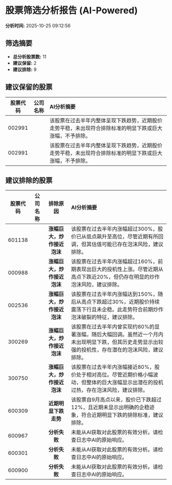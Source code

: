 # 股票筛选分析报告 (AI-Powered)

**分析时间:** 2025-10-25 09:12:56

## 筛选摘要

- **总分析股票数:** 11
- **建议保留:** 2
- **建议排除:** 9

## 建议保留的股票

| 股票代码 | 公司名称 | AI分析摘要 |
|:---:|:---:|:---|
| 002991 |  | 该股票在过去半年内整体呈现下跌趋势，近期股价走势平稳，未出现符合排除标准的明显下跌或巨大涨幅，不予排除。 |
| 002991 |  | 该股票在过去半年内整体呈现下跌趋势，近期股价走势平稳，未出现符合排除标准的明显下跌或巨大涨幅，不予排除。 |

## 建议排除的股票

| 股票代码 | 公司名称 | 排除原因 | AI分析摘要 |
|:---:|:---:|:---:|:---|
| 601138 |  | **涨幅巨大，炒作接近泡沫** | 该股票在过去半年内涨幅超过300%，股价已从低点飙升至高位，尽管近期有所回调，但其估值可能已存在泡沫风险，建议排除。 |
| 000988 |  | **涨幅巨大，炒作接近泡沫** | 该股票在过去半年内涨幅超过160%，前期表现出巨大的投机性上涨。尽管近期从高点下跌近20%，但仍存在明显的炒作泡沫风险，建议排除。 |
| 002536 |  | **涨幅巨大，炒作接近泡沫** | 该股票在过去半年内涨幅达到150%，随后从高点下跌超过30%，近期股价持续震荡下行且未企稳。此走势符合前期炒作泡沫破裂的特征，建议排除。 |
| 300269 |  | **涨幅巨大，炒作接近泡沫** | 该股票在过去半年内曾实现约80%的显著涨幅，随后大幅回调。虽然近一个月内未出现明显下跌，但其历史走势显示出较强的投机性，存在潜在的泡沫风险，建议排除。 |
| 300750 |  | **涨幅巨大，炒作接近泡沫** | 该股票在过去半年内涨幅接近80%，股价处于相对高位。尽管近期价格小幅波动，但整体的巨大涨幅显示出潜在的投机过热，存在泡沫风险，建议排除。 |
| 600309 |  | **近期明显下跌走势** | 该股票自9月高点以来，股价已下跌超过12%，且近期未显示出明确的企稳迹象，符合近期明显下跌的排除标准，建议排除。 |
| 600967 |  | **分析失败** | 未能从AI获取对此股票的有效分析。请检查日志中AI的原始响应。 |
| 600301 |  | **分析失败** | 未能从AI获取对此股票的有效分析。请检查日志中AI的原始响应。 |
| 600900 |  | **分析失败** | 未能从AI获取对此股票的有效分析。请检查日志中AI的原始响应。 |
